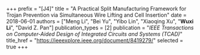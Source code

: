 +++
prefix = "[J4]"
title = "A Practical Split Manufacturing Framework for Trojan Prevention via Simultaneous Wire Lifting and Cell Insertion"
date = 2018-06-01
authors = ["Meng Li", "Bei Yu", "Yibo Lin", "Xiaoqing Xu", "**Wuxi Li**", "David Z. Pan"]
publication_types = [2]
publication = "*IEEE Transactions on Computer-Aided Design of Integrated Circuits and Systems (TCAD)*"
title_href = "https://ieeexplore.ieee.org/document/8419279/"
selected = true
+++
